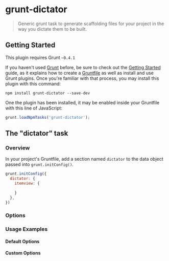 # grunt-dictator

> Generic grunt task to generate scaffolding files for your project in the way you dictate them to be built.

## Getting Started
This plugin requires Grunt `~0.4.1`

If you haven't used [Grunt](http://gruntjs.com/) before, be sure to check out the [Getting Started](http://gruntjs.com/getting-started) guide, as it explains how to create a [Gruntfile](http://gruntjs.com/sample-gruntfile) as well as install and use Grunt plugins. Once you're familiar with that process, you may install this plugin with this command:

```shell
npm install grunt-dictator --save-dev
```

One the plugin has been installed, it may be enabled inside your Gruntfile with this line of JavaScript:

```js
grunt.loadNpmTasks('grunt-dictator');
```

## The "dictator" task

### Overview
In your project's Gruntfile, add a section named `dictator` to the data object passed into `grunt.initConfig()`.

```js
grunt.initConfig({
  dictator: {
    itemview: {
        
    }
  },
})
```

### Options


### Usage Examples

#### Default Options

#### Custom Options

